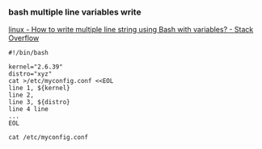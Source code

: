 ### bash multiple line variables write


[linux - How to write multiple line string using Bash with variables? - Stack Overflow](https://stackoverflow.com/questions/7875540/how-to-write-multiple-line-string-using-bash-with-variables "linux - How to write multiple line string using Bash with variables? - Stack Overflow")


 

```
#!/bin/bash

kernel="2.6.39"
distro="xyz"
cat >/etc/myconfig.conf <<EOL
line 1, ${kernel}
line 2, 
line 3, ${distro}
line 4 line
... 
EOL

cat /etc/myconfig.conf
```
